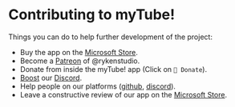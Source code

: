 # Contributing to myTube!

Things you can do to help further development of the project:

- Buy the app on the [Microsoft Store](https://www.microsoft.com/en-us/p/mytube/9wzdncrcwf3l).
- Become a [Patreon](https://www.patreon.com/rykenstudio) of @rykenstudio.
- Donate from inside the myTube! app (Click on `🙂 Donate`).
- [Boost](https://support.discordapp.com/hc/en-us/articles/360028038352-Server-Boosting-) our [Discord](https://discord.gg/WdERWb).
- Help people on our platforms ([github](issues/), [discord](https://discord.gg/dWy7Ah)).
- Leave a constructive review of our app on the [Microsoft Store](https://www.microsoft.com/en-us/p/mytube/9wzdncrcwf3l?activetab=pivot:reviewstab).
